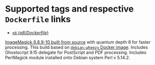 <h1>Supported tags and respective <code>Dockerfile</code> links</h1><ul><li><a href="https://github.com/AllYourBase/docker-imagemagick/blob/master/6.8.9-10_q8/Dockerfile" data-original-title="" title=""><code>q8</code> (<em>q8/Dockerfile</em>)</a></li></ul><p><a href="http://www.imagemagick.org/script/install-source.php#unix">ImageMagick 6.8.9-10 built from source</a> with quantum depth 8 for faster processing. This build based on <a href="https://registry.hub.docker.com/u/library/debian/" data-original-title="" title=""><code>debian:wheezy</code> Docker image</a>. Includes Ghostscript 9.15 delegate for PostScript and PDF processing. Includes PerlMagick module installed onto Debian system Perl v 5.14.2.</p>
